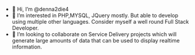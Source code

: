 - 👋 Hi, I’m @denna2die4
- 👀 I’m interested in PHP,MYSQL, JQuery mostly. But able to develop using multiple other languages. Consider myself a well round Full Stack Developer. 
- 💞️ I’m looking to collaborate on Service Delivery projects which will generate large amounts of data that can be used to display realtime information.

<!---
denna2die4/denna2die4 is a ✨ special ✨ repository because its `README.md` (this file) appears on your GitHub profile.
You can click the Preview link to take a look at your changes.
--->
